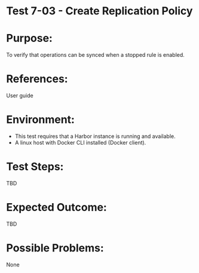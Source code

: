 Test 7-03 - Create Replication Policy
=======

# Purpose:

To verify that operations can be synced when a stopped rule is enabled.

# References:
User guide

# Environment:
* This test requires that a Harbor instance is running and available.
* A linux host with Docker CLI installed (Docker client).

# Test Steps:

TBD

# Expected Outcome:

TBD

# Possible Problems:
None
